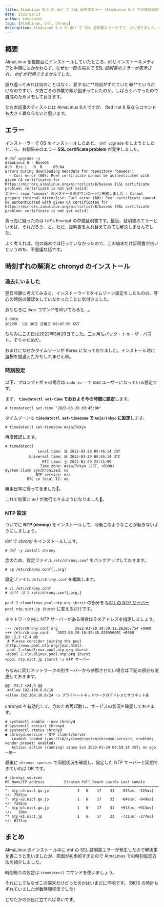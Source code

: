 ```yaml
---
title: AlmaLinux 8.4 の dnf で SSL 証明書エラー (AlmaLinux 8.4 での時刻設定と NTP インストール)
date: 2022-03-23
author: kenzauros
tags: [AlmaLinux, dnf, chrony]
description: AlmaLinux 8.4 の dnf で SSL 証明書エラーがでて、少し困りました。結局、時刻が合っていなかったという初歩的なミスでしたが、せっかくなので AlmaLinux での時刻設定や NTP 設定の方法をまとめました。
---
```


## 概要

AlmaLinux を複数台にインストールしていたところ、同じインストールメディアと手順にもかかわらず、なぜか一部の端末で *SSL 証明書のエラーが表示され、 dnf が利用できませんでした*。

振り返ってみれば何のことはなく、要するに**時刻がずれていた😂**というだけなのですが、夕方ごろの作業で頭が固まっていたのか、しばらくハマったので自戒のためメモしておきます。

なお本記事のディストロは AlmaLinux 8.4 ですが、 Red Hat 8 系ならコマンドも大きく異ならないと思います。

## エラー

インストーラーで OS をインストールしたあと、 `dnf upgrade` をしようとしたところ、お馴染みのエラー **SSL certificate problem** が発生しました。

```:title=bash
# dnf upgrade -y
AlmaLinux 8 - BaseOS                                                                    0.0  B/s |   0  B     00:04
Errors during downloading metadata for repository 'baseos':
  - Curl error (60): Peer certificate cannot be authenticated with given CA certificates for https://mirrors.almalinux.org/mirrorlist/8/baseos [SSL certificate problem: certificate is not yet valid]
エラー: repo 'baseos' のメタデータのダウンロードに失敗しました : Cannot prepare internal mirrorlist: Curl error (60): Peer certificate cannot be authenticated with given CA certificates for https://mirrors.almalinux.org/mirrorlist/8/baseos [SSL certificate problem: certificate is not yet valid]
```

真っ先に疑ったのは Let's Encrypt の中間証明書です。最近、証明書のエラーといえば、それだろう、と。ただ、証明書を入れ替えてみても解決しませんでした。

よく考えれば、他の端末では行っていなかったので、この端末だけ証明書が古いというのも、不思議な話です。

## 時刻ずれの解消と chronyd のインストール

### 過去にいました

翌日冷静に考えてみると、インストーラーでタイムゾーン設定をしたものの、肝心の時刻の確認をしていなかったことに気付きました。

おもむろに `date` コマンドを叩いてみると...。

```:title=bash
$ date
2022年  1月 30日 日曜日 08:07:50 KST
```

ちなみにこの日は2022年3月20日でした。二ヵ月もバック・トゥ・ザ・パスト。そりゃだめだ。

おまけになぜかタイムゾーンが Korea になっておりました。インストール時に選択を間違えたかもしれません😅。

### 時刻設定

以下、プロンプトが `#` の場合は `sudo su -` で root ユーザーになっている想定です。

まず、 **`timedatectl set-time` でおおよそ今の時間に設定**します。

```:title=bash
# timedatectl set-time "2022-03-20 09:45:00"
```

タイムゾーンも **`timedatectl set-timezone` で `Asia/Tokyo` に設定**します。

```:title=bash
# timedatectl set-timezone Asia/Tokyo
```

再度確認します。

```:title=bash
# timedatectl
               Local time: 日 2022-03-20 09:46:14 JST
           Universal time: 日 2022-03-20 00:46:14 UTC
                 RTC time: 土 2022-01-29 23:11:59
                Time zone: Asia/Tokyo (JST, +0900)
System clock synchronized: no
              NTP service: n/a
          RTC in local TZ: no
```

無事日本に帰ってきました🗾。

これで無事に `dnf` が実行できるようになりました👏。

### NTP 設定

ついでに **NTP (chrony)** をインストールして、今後このようなことが起きないようにしましょう。

dnf で *chrony* をインストールします。

```:title=bash
# dnf -y install chrony
```

念のため、設定ファイル `/etc/chrony.conf` をバックアップしておきます。

```:title=bash
# cp /etc/chrony.conf{,.org}
```

設定ファイル `/etc/chrony.conf` を編集します。

```:title=bash
# vi /etc/chrony.conf
# diff -U 1 /etc/chrony.conf{.org,}
```

`pool 2.cloudlinux.pool.ntp.org iburst` の部分を [NICT の NTP サーバー](https://jjy.nict.go.jp/tsp/PubNtp/index.html) `pool ntp.nict.jp iburst` に変えるだけです。

ネットワーク内に NTP サーバーがある場合はそのアドレスを指定しましょう。

```diff:title=diff(/etc/chrony.conf)
--- /etc/chrony.conf.org        2022-03-20 10:39:12.262957754 +0900
+++ /etc/chrony.conf    2022-03-20 10:39:45.820956091 +0900
@@ -2,3 +2,4 @@
 # Please consider joining the pool (http://www.pool.ntp.org/join.html).
-pool 2.cloudlinux.pool.ntp.org iburst
+#pool 2.cloudlinux.pool.ntp.org iburst
+pool ntp.nict.jp iburst 👈 NTP サーバー
```

ちなみに同じネットワークの別サーバーから参照させたい場合は下記の部分も変更しておきます。

```diff:title=diff(/etc/chrony.conf)
@@ -23,2 +24,3 @@
 #allow 192.168.0.0/16
+allow 192.168.10.0/24 👈 プライベートネットワークのアドレスとサブネット長
```

chronyd を有効化して、念のため再起動し、サービスの状況を確認しておきます。

```:title=bash
# systemctl enable --now chronyd
# systemctl restart chronyd
# systemctl status chronyd
● chronyd.service - NTP client/server
   Loaded: loaded (/usr/lib/systemd/system/chronyd.service; enabled; vendor preset: enabled)
   Active: active (running) since Sun 2022-03-20 09:59:14 JST; 4s ago
～略～
```

最後に `chronyc sources` で同期状況を確認し、設定した NTP サーバーと同期できていれば OK です。

```:title=bash
# chronyc sources
MS Name/IP address         Stratum Poll Reach LastRx Last sample
===============================================================================
^- ntp-a3.nict.go.jp             1   6    17    31   -525us[ -525us] +/- 7583us
^- ntp-a2.nict.go.jp             1   6    17    32   -649us[ -649us] +/- 7292us
^- ntp-b3.nict.go.jp             1   6    17    31   +913us[ +913us] +/-   10ms
^* ntp-k1.nict.jp                1   6    17    32   -731us[ -274us] +/- 6172us
```

## まとめ

AlmaLinux のインストール中に dnf の SSL 証明書エラーが発生したので解決策を書こうと思いましたが、原因が初歩的すぎたので AlmaLinux での時刻設定方法を紹介しました。

時刻周りの設定は `timedatectl` コマンドを使いましょう。

それにしてもなぜこの端末だけだったのかはいまだに不明です。（BIOS の時計もずれていましたが数時間程度でした）

どなたかのお役に立てれば幸いです。
